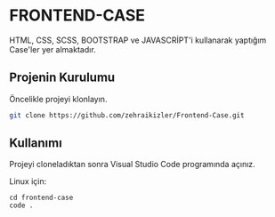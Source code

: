 # FRONTEND-CASE

HTML, CSS, SCSS, BOOTSTRAP ve JAVASCRİPT'i kullanarak yaptığım Case'ler yer almaktadır.

## Projenin Kurulumu

Öncelikle projeyi klonlayın.

```bash
git clone https://github.com/zehraikizler/Frontend-Case.git
```

## Kullanımı

Projeyi cloneladıktan sonra Visual Studio Code programında açınız.

Linux için:
```linux
cd frontend-case
code .
```
